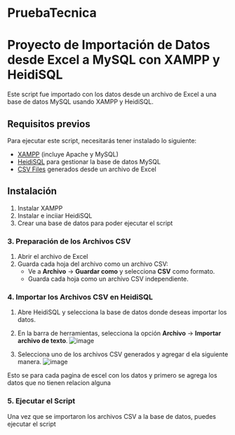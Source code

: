 # PruebaTecnica

# Proyecto de Importación de Datos desde Excel a MySQL con XAMPP y HeidiSQL

Este script fue importado con los datos desde un archivo de Excel a una base de datos MySQL usando XAMPP y HeidiSQL.

## Requisitos previos

Para ejecutar este script, necesitarás tener instalado lo siguiente:

- [XAMPP](https://www.apachefriends.org/index.html) (incluye Apache y MySQL)
- [HeidiSQL](https://www.heidisql.com/) para gestionar la base de datos MySQL
- [CSV Files](#preparación-de-los-archivos-csv) generados desde un archivo de Excel

## Instalación


1. Instalar XAMPP
2. Instalar e inciiar HeidiSQL
3. Crear una base de datos para poder ejecutar el script

### 3. **Preparación de los Archivos CSV**

1. Abrir el archivo de Excel
2. Guarda cada hoja del archivo como un archivo CSV:
   - Ve a **Archivo** → **Guardar como** y selecciona **CSV** como formato.
   - Guarda cada hoja como un archivo CSV independiente.
   
### 4. **Importar los Archivos CSV en HeidiSQL**

1. Abre HeidiSQL y selecciona la base de datos donde deseas importar los datos.
2. En la barra de herramientas, selecciona la opción **Archivo** → **Importar archivo de texto**.
   ![image](https://github.com/user-attachments/assets/6c03270b-afee-4073-9854-d539ab3b3138)

3. Selecciona uno de los archivos CSV generados y agregar d ela siguiente manera.
![image](https://github.com/user-attachments/assets/f667c3ef-262d-4484-be12-d0351d945b37)

Esto se para cada pagina de escel con los datos y primero se agrega los datos que no tienen relacion alguna

### 5. **Ejecutar el Script**

Una vez que se importaron los archivos CSV a la base de datos, puedes ejecutar el script 

